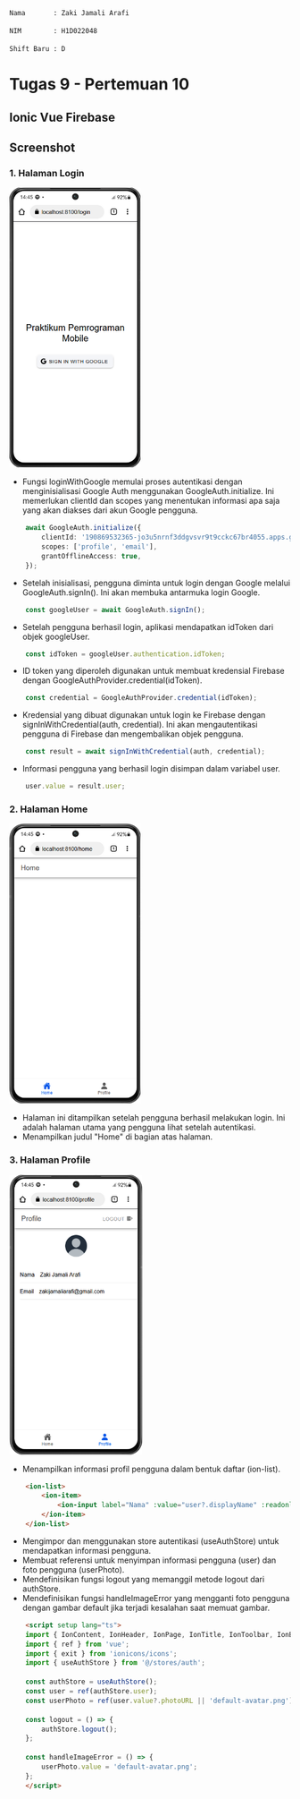     Nama       : Zaki Jamali Arafi

    NIM        : H1D022048

    Shift Baru : D

# Tugas 9 - Pertemuan 10
## Ionic Vue Firebase

## Screenshot

### 1. Halaman Login
<img src="login.png" alt="Screenshot" height="500">

- Fungsi loginWithGoogle memulai proses autentikasi dengan menginisialisasi Google Auth menggunakan GoogleAuth.initialize. Ini memerlukan clientId dan scopes yang menentukan informasi apa saja yang akan diakses dari akun Google pengguna.

``` typescript
    await GoogleAuth.initialize({
        clientId: '190869532365-jo3u5nrnf3ddgvsvr9t9cckc67br4055.apps.googleusercontent.com',
        scopes: ['profile', 'email'],
        grantOfflineAccess: true,
    });
```

- Setelah inisialisasi, pengguna diminta untuk login dengan Google melalui GoogleAuth.signIn(). Ini akan membuka antarmuka login Google.

``` typescript
    const googleUser = await GoogleAuth.signIn();
```
- Setelah pengguna berhasil login, aplikasi mendapatkan idToken dari objek googleUser.

``` typescript
    const idToken = googleUser.authentication.idToken;
```

- ID token yang diperoleh digunakan untuk membuat kredensial Firebase dengan GoogleAuthProvider.credential(idToken).

``` typescript
    const credential = GoogleAuthProvider.credential(idToken);
```

- Kredensial yang dibuat digunakan untuk login ke Firebase dengan signInWithCredential(auth, credential). Ini akan mengautentikasi pengguna di Firebase dan mengembalikan objek pengguna.

``` typescript
    const result = await signInWithCredential(auth, credential);
```
- Informasi pengguna yang berhasil login disimpan dalam variabel user.

``` typescript
    user.value = result.user;
```

### 2. Halaman Home
<img src="home.png" alt="Screenshot" height="500">

- Halaman ini ditampilkan setelah pengguna berhasil melakukan login. Ini adalah halaman utama yang pengguna lihat setelah autentikasi.
- Menampilkan judul "Home" di bagian atas halaman.

### 3. Halaman Profile
<img src="profile.png" alt="Screenshot" height="500">

- Menampilkan informasi profil pengguna dalam bentuk daftar (ion-list).

``` html
    <ion-list>
        <ion-item>
            <ion-input label="Nama" :value="user?.displayName" :readonly="true"></ion-input>
        </ion-item>
    </ion-list>
```

- Mengimpor dan menggunakan store autentikasi (useAuthStore) untuk mendapatkan informasi pengguna.
- Membuat referensi untuk menyimpan informasi pengguna (user) dan foto pengguna (userPhoto).
- Mendefinisikan fungsi logout yang memanggil metode logout dari authStore.
- Mendefinisikan fungsi handleImageError yang mengganti foto pengguna dengan gambar default jika terjadi kesalahan saat memuat gambar.

``` html
    <script setup lang="ts">
    import { IonContent, IonHeader, IonPage, IonTitle, IonToolbar, IonButton, IonIcon, IonLabel, IonAvatar, IonList, IonItem, IonInput } from '@ionic/vue';
    import { ref } from 'vue';
    import { exit } from 'ionicons/icons';
    import { useAuthStore } from '@/stores/auth';

    const authStore = useAuthStore();
    const user = ref(authStore.user);
    const userPhoto = ref(user.value?.photoURL || 'default-avatar.png');

    const logout = () => {
        authStore.logout();
    };

    const handleImageError = () => {
        userPhoto.value = 'default-avatar.png';
    };
    </script>
```
